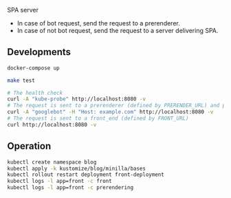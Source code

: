 SPA server

- In case of bot request, send the request to a prerenderer.
- In case of not bot request, send the request to a server delivering SPA.

## Developments

```bash
docker-compose up
```

```bash
make test
```

```bash
# The health check
curl -A "kube-probe" http://localhost:8080 -v
# The request is sent to a prerenderer (defined by PRERENDER_URL) and prernderer responses http://example.com page
curl -A "googlebot" -H "Host: example.com" http://localhost:8080 -v
# The request is sent to a front_end (defined by FRONT_URL)
curl http://localhost:8080 -v
```

## Operation

```bash
kubectl create namespace blog
kubectl apply -k kustomize/blog/minilla/bases
kubectl rollout restart deployment front-deployment
kubectl logs -l app=front -c front
kubectl logs -l app=front -c prerendering
```